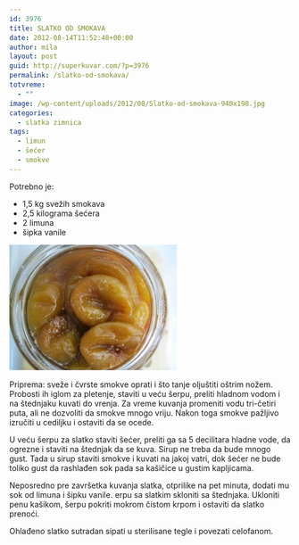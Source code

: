 ```yaml
---
id: 3976
title: SLATKO OD SMOKAVA
date: 2012-08-14T11:52:48+00:00
author: mila
layout: post
guid: http://superkuvar.com/?p=3976
permalink: /slatko-od-smokava/
totvreme:
  - ""
image: /wp-content/uploads/2012/08/Slatko-od-smokava-940x198.jpg
categories:
  - slatka zimnica
tags:
  - limun
  - šećer
  - smokve
---
```

Potrebno je:

  * 1,5 kg svežih smokava
  * 2,5 kilograma šećera
  * 2 limuna
  * šipka vanile

<img class="alignnone size-medium wp-image-3977" title="Slatko od smokava" src="/wp-content/uploads/2012/08/Slatko-od-smokava-300x225.jpg" alt="" width="300" height="225" /> 

Priprema: sveže i čvrste smokve oprati i što tanje oljuštiti oštrim nožem. Probosti ih iglom za pletenje, staviti u veću šerpu, preliti hladnom vodom i na štednjaku kuvati do vrenja. Za vreme kuvanja promeniti vodu tri-četiri puta, ali ne dozvoliti da smokve mnogo vriju. Nakon toga smokve pažljivo izručiti u cediljku i ostaviti da se ocede.

U veću šerpu za slatko staviti šećer, preliti ga sa 5 decilitara hladne vode, da ogrezne i staviti na štednjak da se kuva. Sirup ne treba da bude mnogo gust. Tada u sirup staviti smokve i kuvati na jakoj vatri, dok šećer ne bude toliko gust da rashlađen sok pada sa kašičice u gustim kapljicama.

Neposredno pre završetka kuvanja slatka, otprilike na pet minuta, dodati mu sok od limuna i šipku vanile.  erpu sa slatkim skloniti sa štednjaka. Ukloniti penu kašikom, šerpu pokriti mokrom čistom krpom i ostaviti da slatko prenoći.

Ohlađeno slatko sutradan sipati u sterilisane tegle i povezati celofanom.